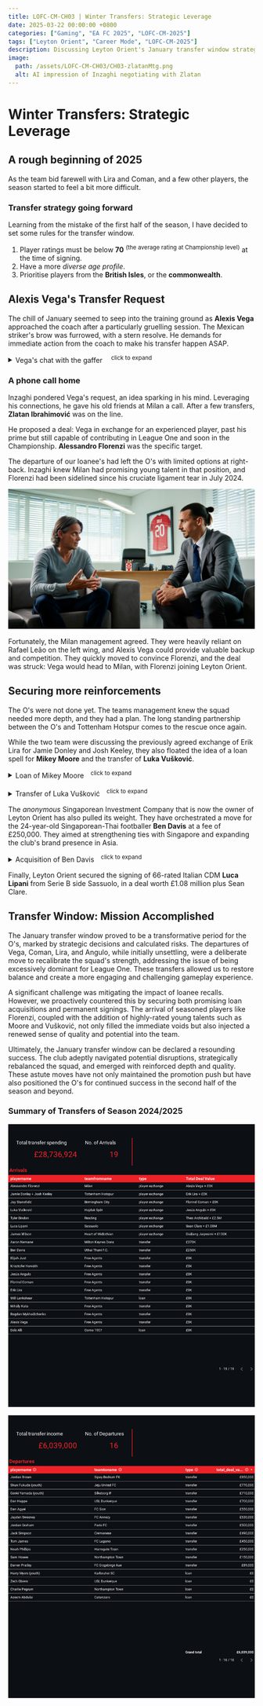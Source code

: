 ```yaml
---
title: LOFC-CM-CH03 | Winter Transfers: Strategic Leverage
date: 2025-03-22 00:00:00 +0800
categories: ["Gaming", "EA FC 2025", "LOFC-CM-2025"]
tags: ["Leyton Orient", "Career Mode", "LOFC-CM-2025"]
description: Discussing Leyton Orient's January transfer window strategy, including new signing criteria, Alexis Vega's transfer request and subsequent deal with Milan for Alessandro Florenzi, and the loan of Mikey Moore and transfer of Luka Vušković from Tottenham Hotspur.
image:
  path: /assets/LOFC-CM-CH03/CH03-zlatanMtg.png
  alt: AI impression of Inzaghi negotiating with Zlatan
---
```

# Winter Transfers: Strategic Leverage

## A rough beginning of 2025

As the team bid farewell with Lira and Coman, and a few other players, the season started to feel a bit more difficult.

### Transfer strategy going forward

Learning from the mistake of the first half of the season, I have decided to set some rules for the transfer window.

1. Player ratings must be below **70** <sup>(the average rating at Championship level)</sup> at the time of signing.
2. Have a more *diverse age profile*.
3. Prioritise players from the **British Isles**, or the **commonwealth**.

## Alexis Vega's Transfer Request

The chill of January seemed to seep into the training ground as **Alexis Vega** approached the coach after a particularly gruelling session. The Mexican striker's brow was furrowed, with a stern resolve. He demands for immediate action from the coach to make his transfer happen ASAP.

<details>
  <summary> Vega's chat with the gaffer 　<sup>click to expand</sup></summary>

> Vega: "Coach, we need to talk about my transfer."
>
> **Inzaghi**: *"Alexis, of course. But we're top of the league, you're scoring goals... we're heading into the Championship. You've been brilliant for us."*
>
> **Vega**: *"The Championship isn't enough. I need to be in a league where my abilities are truly tested. I have ambition, Coach. I want to play in Europe, to compete for trophies. I'm wasting my time here."*
>
> **Inzaghi** frowned. *"Alexis, it's not that simple. We're counting on you."*
>
> **Vega**: *"The club made it happen for the others; now it's my turn. I've given you everything to get to this point. Now it's your turn to help me move on."*
> 
> **Inzaghi** watched him leave, a knot forming in his stomach. 2025 is not going to be easy.

</details>

### A phone call home

Inzaghi pondered Vega's request, an idea sparking in his mind. Leveraging his connections, he gave his old friends at Milan a call. After a few transfers, **Zlatan Ibrahimović** was on the line.

He proposed a deal: Vega in exchange for an experienced player, past his prime but still capable of contributing in League One and soon in the Championship. **Alessandro Florenzi** was the specific target.

The departure of our loanee's had left the O's with limited options at right-back. Inzaghi knew Milan had promising young talent in that position, and Florenzi had been sidelined since his cruciate ligament tear in July 2024.

![Inzaghi negotiating with Zlatan (AI impression)](/assets/LOFC-CM-CH03/CH03-zlatanMtg.png)

Fortunately, the Milan management agreed. They were heavily reliant on Rafael Leão on the left wing, and Alexis Vega could provide valuable backup and competition. They quickly moved to convince Florenzi, and the deal was struck: Vega would head to Milan, with Florenzi joining Leyton Orient.

## Securing more reinforcements

The O's were not done yet. The teams management knew the squad needed more depth, and they had a plan. The long standing partnership between the O's and Tottenham Hotspur comes to the rescue once again.

While the two team were discussing the previously agreed exchange of Erik Lira for Jamie Donley and Josh Keeley, they also floated the idea of a loan spell for **Mikey Moore** and the transfer of **Luka Vušković**.

<details>
  <summary>Loan of Mikey Moore　<sup>click to expand</sup></summary>

Mikey Moore, a 17-year-old English winger from Tottenham Hotspur, is considered one of the brightest prospects in English football. He has won it all at the U17 and U21 level, and has since then become Spurs' youngest-ever Premier League player. This impressive trajectory made securing his loan spell a straightforward decision for both clubs. It will provide him with valuable first-team experience and much needed reinforcement for the O's.

</details>
<br>
<details>
  <summary>Transfer of Luka Vušković　<sup>click to expand</sup></summary>

Luka Vušković's deal was more intricate. Spurs had already agreed with Hajduk Split for the transfer of the 20-year-old Croatian international in the summer of 2025 However, with the rise of Micky Van Der Van and Christian Romero, Spurs were unsure of Vušković's first team prospects. The North London team were also keen for Vušković to gain experience in English football sooner.

Hajduk Split, however, were unwilling to release him prematurely unless they could secure a suitable replacement. Inzaghi proposed a solution: offering the unsettled Jesús Angulo in exchange. An agreement was reached, paving the way for Vušković's arrival to west London ahead of schedule. 

The O's will give Spurs priority for Vušković's transfer in future windows, should they decide to acquire him.

</details>

The <i>anonymous</i> Singaporean Investment Company that is now the owner of Leyton Orient has also pulled its weight. They have orchestrated a move for the 24-year-old Singaporean-Thai footballer <b>Ben Davis</b> at a fee of £250,000. They aimed at strengthening ties with Singapore and expanding the club's brand presence in Asia.

<details>
  <summary>Acquisition of Ben Davis　<sup>click to expand</sup></summary>

IRL, Davis faced [challenges](https://mainstand.co.th/en/features/5/article/3158) with his home country. As a Singaporean male, he was required to serve two years of mandatory military service upon turning 18. He requested for deferment to pursue his football career but it was denied.

In this alternate reality, however, Davis' home country granted him exemption from military duty and he represents the Singapore Nation Football Team. Coupled with his prior experience in England with Fulham's academy and Oxford United, Davis's versatility and experience made him an attractive prospect for Leyton Orient, aligning perfectly with the owners' vision of fostering a connection with the Singaporean fanbase and tapping into new revenue streams in the Asian market.

> *The Thai Football league is not available in EA FC 25 unfortunately, meaning Ben Davis is not in the game by default. I had to manually add him to the game using Player Editor and "sacrificed" a youth player to make space for him.*

</details>

Finally, Leyton Orient secured the signing of 66-rated Italian CDM <b>Luca Lipani</b> from Serie B side Sassuolo, in a deal worth £1.08 million plus Sean Clare.

## Transfer Window: Mission Accomplished

The January transfer window proved to be a transformative period for the O's, marked by strategic decisions and calculated risks. The departures of Vega, Coman, Lira, and Angulo, while initially unsettling, were a deliberate move to recalibrate the squad's strength, addressing the issue of being excessively dominant for League One. These transfers allowed us to restore balance and create a more engaging and challenging gameplay experience.

A significant challenge was mitigating the impact of loanee recalls. However, we proactively countered this by securing both promising loan acquisitions and permanent signings. The arrival of seasoned players like Florenzi, coupled with the addition of highly-rated young talents such as Moore and Vušković, not only filled the immediate voids but also injected a renewed sense of quality and potential into the team.

Ultimately, the January transfer window can be declared a resounding success. The club adeptly navigated potential disruptions, strategically rebalanced the squad, and emerged with reinforced depth and quality.  These astute moves have not only maintained the promotion push but have also positioned the O's for continued success in the second half of the season and beyond.

### Summary of Transfers of Season 2024/2025

![Transfer History (Arrivals)](/assets/LOFC-CM-CH03/S2025Transfer_Ins.png)

![Transfer History (Departures)](/assets/LOFC-CM-CH03/S2025Transfer_Outs.png)
